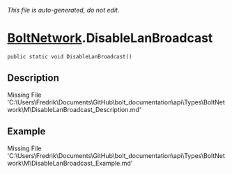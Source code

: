 *This file is auto-generated, do not edit.*

# [BoltNetwork](Types/BoltNetwork.md).DisableLanBroadcast
`public static void DisableLanBroadcast()`
## Description
Missing File 'C:\Users\Fredrik\Documents\GitHub\bolt_documentation\api\Types\BoltNetwork\M\DisableLanBroadcast_Description.md'
## Example
Missing File 'C:\Users\Fredrik\Documents\GitHub\bolt_documentation\api\Types\BoltNetwork\M\DisableLanBroadcast_Example.md'

